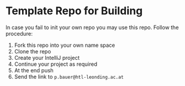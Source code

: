 # Template Repo for Building
In case you fail to init your own repo you may use this repo. Follow the procedure:

1. Fork this repo into your own name space
2. Clone the repo
3. Create your IntelliJ project
4. Continue your project as required
5. At the end push
6. Send the link to `p.bauer@htl-leonding.ac.at`
